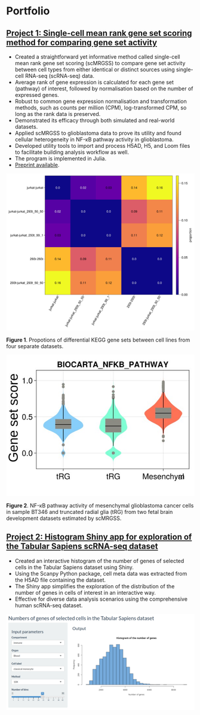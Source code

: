 # Portfolio

## [Project 1: Single-cell mean rank gene set scoring method for comparing gene set activity](https://github.com/giuseppedelnapalle/scmrgss)
* Created a straightforward yet informative method called single-cell mean rank gene set scoring (scMRGSS) to compare gene set activity between cell types from either identical or distinct sources using single-cell RNA-seq (scRNA-seq) data.
* Average rank of gene expression is calculated for each gene set (pathway) of interest, followed by normalisation based on the number of expressed genes. 
* Robust to common gene expression normalisation and transformation methods, such as counts per million (CPM), log-transformed CPM, so long as the rank data is preserved.
* Demonstrated its efficacy through both simulated and real-world datasets.
* Applied scMRGSS to glioblastoma data to prove its utility and found cellular heterogeneity in NF-κB pathway activity in glioblastoma.
* Developed utility tools to import and process H5AD, H5, and Loom files to facilitate building analysis workflow as well.
* The program is implemented in Julia.
* [Preprint available](https://doi.org/10.51094/jxiv.580).

<img src="img/scmrgss/heatmap_prop_diff_scores_jk_293t_kegg_jurkat-293t_jurkat-293t-jurkat_293t_50_50-jurkat_293t_99_1_0.6_1.15_2000_2_upd_v1.6.5.jpg" alt="heatmap_prop_diff_jk_293t" width="700"/>

**Figure 1**. Propotions of differential KEGG gene sets between cell lines from four separate datasets.

![violin_box_bt346_trg_nfkb](img/scmrgss/violin_box_plot_BT346.filtered_Mesenchymal_fetal_brain_tRG_ctx_dev_tRG_BIOCARTA_NFKB_PATHWAY_mdf.jpg)

**Figure 2**. NF-κB pathway activity of mesenchymal glioblastoma cancer cells in sample BT346 and truncated radial glia (tRG) from two fetal brain development datasets estimated by scMRGSS.

## [Project 2: Histogram Shiny app for exploration of the Tabular Sapiens scRNA-seq dataset](https://takashisuzuki.shinyapps.io/hist_ts_shiny/)
* Created an interactive histogram of the number of genes of selected cells in the Tabular Sapiens dataset using Shiny.
* Using the Scanpy Python package, cell meta data was extracted from the H5AD file containing the dataset.
* The Shiny app simplifies the exploration of the distribution of the number of genes in cells of interest in an interactive way.
* Effective for diverse data analysis scenarios using the comprehensive human scRNA-seq dataset.

![hist_n_genes_TS_shiny_screenshot)](img/hist_n_genes_ts_shiny/hist_n_genes_TS_shiny.png)
